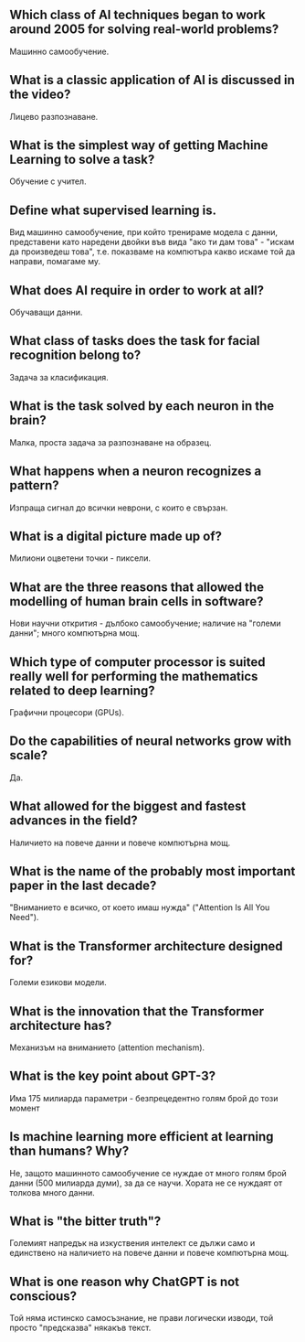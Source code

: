 ## Which class of AI techniques began to work around 2005 for solving real-world problems?
Машинно самообучение.
## What is a classic application of AI is discussed in the video?
Лицево разпознаване.
## What is the simplest way of getting Machine Learning to solve a task?
Обучение с учител.
## Define what supervised learning is.
Вид машинно самообучение, при който тренираме модела с данни, представени като наредени двойки във вида "ако ти дам това" - "искам да произведеш това", т.е. показваме на компютъра какво искаме той да направи, помагаме му.
## What does AI require in order to work at all?
Обучаващи данни.
## What class of tasks does the task for facial recognition belong to?
Задача за класификация.
## What is the task solved by each neuron in the brain?
Малка, проста задача за разпознаване на образец.
## What happens when a neuron recognizes a pattern?
Изпраща сигнал до всички неврони, с които е свързан.
## What is a digital picture made up of?
Милиони оцветени точки - пиксели. 
## What are the three reasons that allowed the modelling of human brain cells in software?
Нови научни открития - дълбоко самообучение; наличие на "големи данни"; много компютърна мощ.
## Which type of computer processor is suited really well for performing the mathematics related to deep learning?
Графични процесори (GPUs).
## Do the capabilities of neural networks grow with scale?
Да.
## What allowed for the biggest and fastest advances in the field?
Наличието на повече данни и повече компютърна мощ.
## What is the name of the probably most important paper in the last decade?
"Вниманието е всичко, от което имаш нужда" ("Attention Is All You Need").
## What is the Transformer architecture designed for?
Големи езикови модели.
## What is the innovation that the Transformer architecture has?
Механизъм на вниманието (attention mechanism).
## What is the key point about GPT-3?
Има 175 милиарда параметри - безпрецедентно голям брой до този момент
## Is machine learning more efficient at learning than humans? Why?
Не, защото машинното самообучение се нуждае от много голям брой данни (500 милиарда думи), за да се научи. Хората не се нуждаят от толкова много данни.
## What is "the bitter truth"?
Големият напредък на изкуствения интелект се дължи само и единствено на наличието на повече данни и повече компютърна мощ.
## What is one reason why ChatGPT is not conscious?
Той няма истинско самосъзнание, не прави логически изводи, той просто "предсказва" някакъв текст.